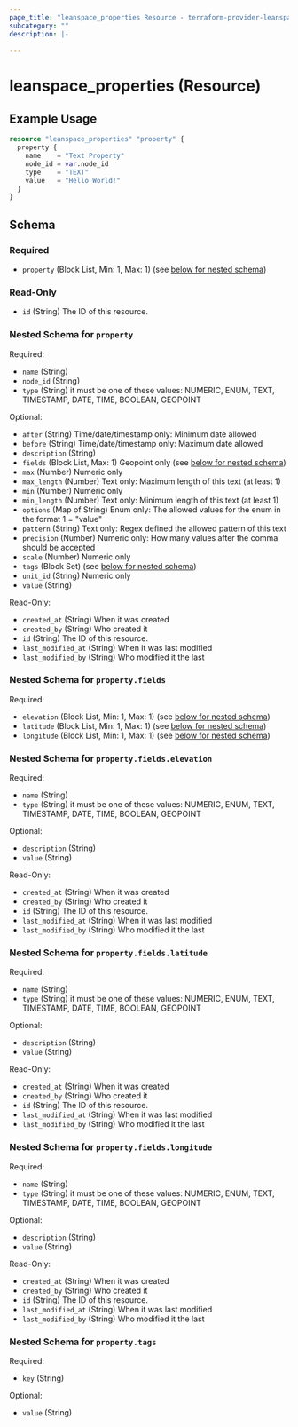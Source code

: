 ```yaml
---
page_title: "leanspace_properties Resource - terraform-provider-leanspace"
subcategory: ""
description: |-
  
---
```


# leanspace_properties (Resource)



## Example Usage

```terraform
resource "leanspace_properties" "property" {
  property {
    name    = "Text Property"
    node_id = var.node_id
    type    = "TEXT"
    value   = "Hello World!"
  }
}
```

<!-- schema generated by tfplugindocs -->
## Schema

### Required

- `property` (Block List, Min: 1, Max: 1) (see [below for nested schema](#nestedblock--property))

### Read-Only

- `id` (String) The ID of this resource.

<a id="nestedblock--property"></a>
### Nested Schema for `property`

Required:

- `name` (String)
- `node_id` (String)
- `type` (String) it must be one of these values: NUMERIC, ENUM, TEXT, TIMESTAMP, DATE, TIME, BOOLEAN, GEOPOINT

Optional:

- `after` (String) Time/date/timestamp only: Minimum date allowed
- `before` (String) Time/date/timestamp only: Maximum date allowed
- `description` (String)
- `fields` (Block List, Max: 1) Geopoint only (see [below for nested schema](#nestedblock--property--fields))
- `max` (Number) Numeric only
- `max_length` (Number) Text only: Maximum length of this text (at least 1)
- `min` (Number) Numeric only
- `min_length` (Number) Text only: Minimum length of this text (at least 1)
- `options` (Map of String) Enum only: The allowed values for the enum in the format 1 = "value"
- `pattern` (String) Text only: Regex defined the allowed pattern of this text
- `precision` (Number) Numeric only: How many values after the comma should be accepted
- `scale` (Number) Numeric only
- `tags` (Block Set) (see [below for nested schema](#nestedblock--property--tags))
- `unit_id` (String) Numeric only
- `value` (String)

Read-Only:

- `created_at` (String) When it was created
- `created_by` (String) Who created it
- `id` (String) The ID of this resource.
- `last_modified_at` (String) When it was last modified
- `last_modified_by` (String) Who modified it the last

<a id="nestedblock--property--fields"></a>
### Nested Schema for `property.fields`

Required:

- `elevation` (Block List, Min: 1, Max: 1) (see [below for nested schema](#nestedblock--property--fields--elevation))
- `latitude` (Block List, Min: 1, Max: 1) (see [below for nested schema](#nestedblock--property--fields--latitude))
- `longitude` (Block List, Min: 1, Max: 1) (see [below for nested schema](#nestedblock--property--fields--longitude))

<a id="nestedblock--property--fields--elevation"></a>
### Nested Schema for `property.fields.elevation`

Required:

- `name` (String)
- `type` (String) it must be one of these values: NUMERIC, ENUM, TEXT, TIMESTAMP, DATE, TIME, BOOLEAN, GEOPOINT

Optional:

- `description` (String)
- `value` (String)

Read-Only:

- `created_at` (String) When it was created
- `created_by` (String) Who created it
- `id` (String) The ID of this resource.
- `last_modified_at` (String) When it was last modified
- `last_modified_by` (String) Who modified it the last


<a id="nestedblock--property--fields--latitude"></a>
### Nested Schema for `property.fields.latitude`

Required:

- `name` (String)
- `type` (String) it must be one of these values: NUMERIC, ENUM, TEXT, TIMESTAMP, DATE, TIME, BOOLEAN, GEOPOINT

Optional:

- `description` (String)
- `value` (String)

Read-Only:

- `created_at` (String) When it was created
- `created_by` (String) Who created it
- `id` (String) The ID of this resource.
- `last_modified_at` (String) When it was last modified
- `last_modified_by` (String) Who modified it the last


<a id="nestedblock--property--fields--longitude"></a>
### Nested Schema for `property.fields.longitude`

Required:

- `name` (String)
- `type` (String) it must be one of these values: NUMERIC, ENUM, TEXT, TIMESTAMP, DATE, TIME, BOOLEAN, GEOPOINT

Optional:

- `description` (String)
- `value` (String)

Read-Only:

- `created_at` (String) When it was created
- `created_by` (String) Who created it
- `id` (String) The ID of this resource.
- `last_modified_at` (String) When it was last modified
- `last_modified_by` (String) Who modified it the last



<a id="nestedblock--property--tags"></a>
### Nested Schema for `property.tags`

Required:

- `key` (String)

Optional:

- `value` (String)

